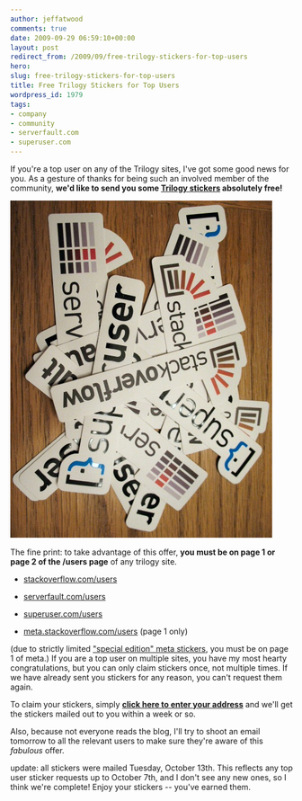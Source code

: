 ```yaml
---
author: jeffatwood
comments: true
date: 2009-09-29 06:59:10+00:00
layout: post
redirect_from: /2009/09/free-trilogy-stickers-for-top-users
hero: 
slug: free-trilogy-stickers-for-top-users
title: Free Trilogy Stickers for Top Users
wordpress_id: 1979
tags:
- company
- community
- serverfault.com
- superuser.com
---
```



If you're a top user on any of the Trilogy sites, I've got some good news for you. As a gesture of thanks for being such an involved member of the community, **we'd like to send you some [Trilogy stickers](http://blog.stackoverflow.com/2009/08/in-stickers-we-trust/) absolutely free!**



![](/images/wordpress/stickers-near-loose.jpg)



The fine print: to take advantage of this offer, **you must be on page 1 or page 2 of the /users page** of any trilogy site.







  * [stackoverflow.com/users](http://stackoverflow.com/users)

  * [serverfault.com/users](http://serverfault.com/users)

  * [superuser.com/users](http://superuser.com/users)

  * [meta.stackoverflow.com/users](http://meta.stackoverflow.com/users) (page 1 only)




 (due to strictly limited ["special edition" meta stickers](http://meta.stackoverflow.com/questions/19857/meta-stack-overflow-stickers-are-here), you must be on page 1 of meta.) If you are a top user on multiple sites, you have my most hearty congratulations, but you can only claim stickers once, not multiple times. If we have already sent you stickers for any reason, you can't request them again.



To claim your stickers, simply **[click here to enter your address](http://spreadsheets.google.com/viewform?formkey=dHJIN0FXSkE2RDJWVFNxZFVLOW9oN1E6MA)** and we'll get the stickers mailed out to you within a week or so.



Also, because not everyone reads the blog, I'll try to shoot an email tomorrow to all the relevant users to make sure they're aware of this _fabulous_ offer.



update: all stickers were mailed Tuesday, October 13th. This reflects any top user sticker requests up to October 7th, and I don't see any new ones, so I think we're complete! Enjoy your stickers -- you've earned them.

